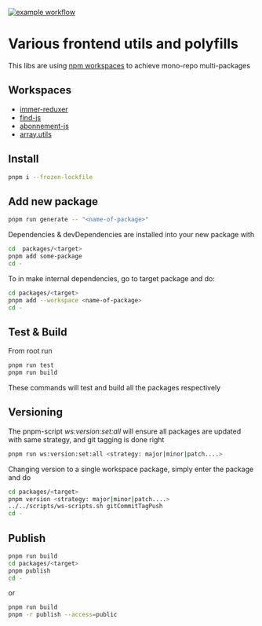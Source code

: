 [![example workflow](https://github.com/hansogj/utils-ws/actions/workflows/build.yml/badge.svg)](https://github.com/hansogj/utils-ws/actions/workflows/build.yml/badge.svg)

# Various frontend utils and polyfills

This libs are using [npm workspaces](https://docs.npmjs.com/cli/v7/using-npm/workspaces) to achieve mono-repo multi-packages

## Workspaces

-   [immer-reduxer](./packages/immer-reduxer/README.md)
-   [find-js](./packages/find-js/README.md)
-   [abonnement-js](./packages/abonnement-js/README.md)
-   [array.utils](./packages/array.utils/README.md)

[//]: <> (package-list-placeholder-do-not-remove)

## Install

```bash
pnpm i --frozen-lockfile
```

## Add new package

```bash
pnpm run generate -- "<name-of-package>"
```

Dependencies & devDependencies are installed into your new package with

```bash
cd  packages/<target>
pnpm add some-package
cd -
```

To in make internal dependencies, go to target package and do:

```bash
cd packages/<target>
pnpm add --workspace <name-of-package>
cd -
```

## Test & Build

From root run

```bash
pnpm run test
pnpm run build
```

These commands will test and build all the packages respectively

## Versioning

The pnpm-script _ws:version:set:all_ will ensure all packages are updated with same strategy, and git tagging is done right

```bash
pnpm run ws:version:set:all <strategy: major|minor|patch....>

```

Changing version to a single workspace package, simply enter the package and do

```bash
cd packages/<target>
pnpm version <strategy: major|minor|patch....>
../../scripts/ws-scripts.sh gitCommitTagPush
cd -
```

## Publish

```bash
pnpm run build
cd packages/<target>
pnpm publish
cd -

```

or

```bash
pnpm run build
pnpm -r publish --access=public

```

